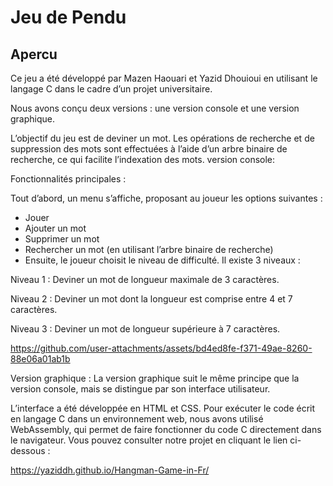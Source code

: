 # Jeu de Pendu

## Apercu
Ce jeu a été développé par Mazen Haouari et Yazid Dhouioui en utilisant le langage C dans le cadre d’un projet universitaire.

Nous avons conçu deux versions : une version console et une version graphique.

L’objectif du jeu est de deviner un mot. Les opérations de recherche et de suppression des mots sont effectuées à l’aide d’un arbre binaire de recherche, ce qui facilite l’indexation des mots.
version console:


Fonctionnalités principales :


Tout d’abord, un menu s’affiche, proposant au joueur les options suivantes :

- Jouer
- Ajouter un mot
- Supprimer un mot
- Rechercher un mot (en utilisant l’arbre binaire de recherche)
- Ensuite, le joueur choisit le niveau de difficulté. Il existe 3 niveaux :

Niveau 1 : Deviner un mot de longueur maximale de 3 caractères.


Niveau 2 : Deviner un mot dont la longueur est comprise entre 4 et 7 caractères.


Niveau 3 : Deviner un mot de longueur supérieure à 7 caractères.



https://github.com/user-attachments/assets/bd4ed8fe-f371-49ae-8260-88e06a01ab1b




Version graphique :
La version graphique suit le même principe que la version console, mais se distingue par son interface utilisateur.

L’interface a été développée en HTML et CSS.
Pour exécuter le code écrit en langage C dans un environnement web, nous avons utilisé WebAssembly, qui permet de faire fonctionner du code C directement dans le navigateur.
Vous pouvez consulter notre projet en cliquant le lien ci-dessous :

https://yaziddh.github.io/Hangman-Game-in-Fr/

